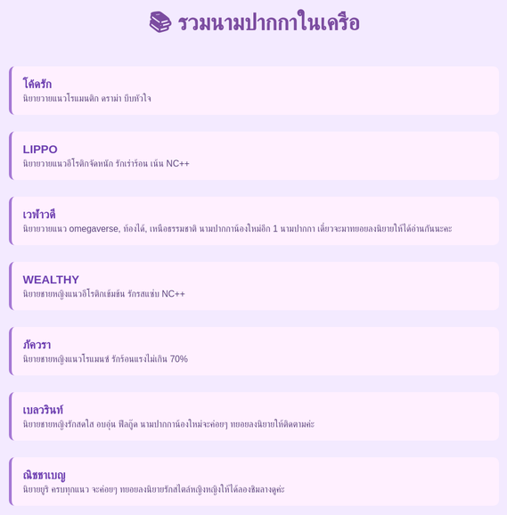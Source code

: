 <html>
<head>
  <meta charset="UTF-8">
  <title>รวมนามปากกา | Arn-niyay-khan</title>
  <style>
    body {
      background-color: #f3eaff;
      font-family: 'Mitr', sans-serif;
      color: #3f2a50;
      padding: 40px;
      max-width: 900px;
      margin: auto;
    }
    h1 {
      color: #7b4ca0;
      text-align: center;
      font-size: 2.5rem;
      margin-bottom: 40px;
    }
    ul {
      list-style: none;
      padding-left: 0;
    }
    li {
      margin-bottom: 30px;
      padding: 20px;
      background-color: #fff0ff;
      border-left: 5px solid #a678d4;
      border-radius: 10px;
    }
    a {
      color: #6d3fb0;
      font-size: 1.3rem;
      font-weight: bold;
      text-decoration: none;
    }
    a:hover {
      text-decoration: underline;
    }
    .desc {
      color: #5c457d;
      font-size: 1rem;
      margin-top: 5px;
    }
  </style>
</head>
<body>
  <h1>📚 รวมนามปากกาในเครือ</h1>
  <ul>
    <li>
      <a href="coderak/">โค้ดรัก</a>
      <div class="desc">นิยายวายแนวโรแมนติก ดราม่า บีบหัวใจ</div>
    </li>
    <li>
      <a href="lippo/">LIPPO</a>
      <div class="desc">นิยายวายแนวอีโรติกจัดหนัก รักเร่าร้อน เน้น NC++</div>
    </li>
    <li>
      <a href="welawadee/">เวฬาวดี</a>
      <div class="desc">นิยายวายแนว omegaverse, ท้องได้, เหนือธรรมชาติ นามปากกาน้องใหม่อีก 1 นามปากกา เดี๋ยวจะมาทยอยลงนิยายให้ได้อ่านกันนะคะ</div>
    </li>
    <li>
      <a href="wealthy/">WEALTHY</a>
      <div class="desc">นิยายชายหญิงแนวอีโรติกเข้มข้น รักรสแซ่บ NC++</div>
    </li>
    <li>
      <a href="phakawara/">ภัควรา</a>
      <div class="desc">นิยายชายหญิงแนวโรแมนซ์ รักร้อนแรงไม่เกิน 70%</div>
    </li>
    <li>
      <a href="bellwarin/">เบลวรินท์</a>
      <div class="desc">นิยายชายหญิงรักสดใส อบอุ่น ฟีลกู๊ด นามปากกาน้องใหม่จะค่อยๆ ทยอยลงนิยายให้ติดตามค่ะ</div>
    </li>
    <li>
      <a href="nichchaben/">ณิชชาเบญ</a>
      <div class="desc">นิยายยูริ ครบทุกแนว จะค่อยๆ ทยอยลงนิยายรักสไตล์หญิงหญิงให้ได้ลองชิมลางดูค่ะ</div>
    </li>
  </ul>
</body>
</html>
